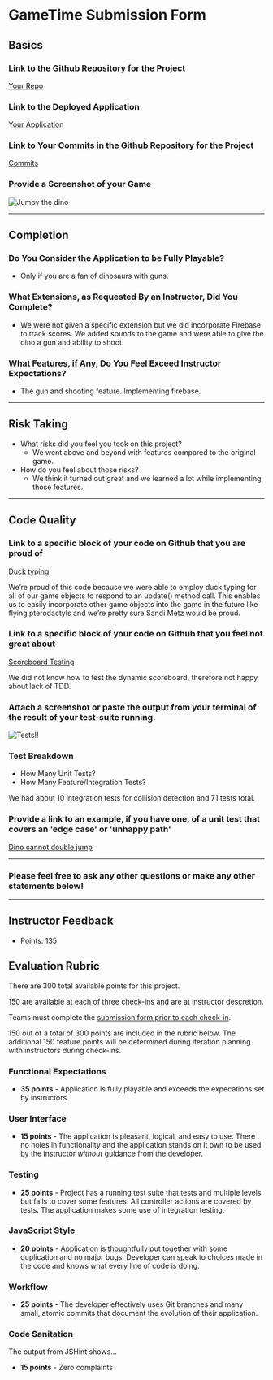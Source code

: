 # GameTime Submission Form

## Basics

### Link to the Github Repository for the Project
[Your Repo](https://github.com/danjwinter/game-time-t-rex)

### Link to the Deployed Application
[Your Application](http://danjwinter.github.io/game-time-t-rex/)

### Link to Your Commits in the Github Repository for the Project
[Commits](https://github.com/danjwinter/game-time-t-rex/commits/master)

### Provide a Screenshot of your Game
![Jumpy the dino](http://g.recordit.co/XIrK0crUQI.gif)

---

## Completion

### Do You Consider the Application to be Fully Playable?

 - Only if you are a fan of dinosaurs with guns.

### What Extensions, as Requested By an Instructor, Did You Complete?

- We were not given a specific extension but we did incorporate Firebase to track scores. We added sounds to the game and were able to give the dino a gun and ability to shoot.

### What Features, if Any, Do You Feel Exceed Instructor Expectations?

- The gun and shooting feature. Implementing firebase.

----

## Risk Taking

- What risks did you feel you took on this project?
  - We went above and beyond with features compared to the original game.
- How do you feel about those risks?
  - We think it turned out great and we learned a lot while implementing those features.

----

## Code Quality

### Link to a specific block of your code on Github that you are proud of

[Duck typing](https://github.com/danjwinter/game-time-t-rex/blob/master/lib/session.js#L73-L86)

We’re proud of this code because we were able to employ duck typing for all of our game objects to respond to an update() method call. This enables us to easily incorporate other game objects into the game in the future like flying pterodactyls and we’re pretty sure Sandi Metz would be proud.

### Link to a specific block of your code on Github that you feel not great about

[Scoreboard Testing](https://github.com/danjwinter/game-time-t-rex/blob/master/lib/scoreboard.js)

We did not know how to test the dynamic scoreboard, therefore not happy about lack of TDD.

### Attach a screenshot or paste the output from your terminal of the result of your test-suite running.

![Tests!!](http://g.recordit.co/qgB6M4Oux3.gif)

### Test Breakdown
- How Many Unit Tests?
- How Many Feature/Integration Tests?

We had about 10 integration tests for collision detection and 71 tests total.

### Provide a link to an example, if you have one, of a unit test that covers an 'edge case' or 'unhappy path'

[Dino cannot double jump](https://github.com/danjwinter/game-time-t-rex/blob/master/test/dino-test.js#L112-L117)


-----

### Please feel free to ask any other questions or make any other statements below!

-----

## Instructor Feedback

- Points: 135

## Evaluation Rubric

There are 300 total available points for this project.

150 are available at each of three check-ins and are at instructor descretion.

Teams must complete the [submission form prior to each check-in](https://github.com/turingschool/ruby-submissions/tree/master/1510/module_4_assignments/gametime/template).

150 out of a total of 300 points are included in the rubric below. The additional 150 feature points will be determined during iteration planning with instructors during check-ins.

### Functional Expectations

* **35 points** - Application is fully playable and exceeds the expecations set by instructors

### User Interface

* **15 points** - The application is pleasant, logical, and easy to use. There no holes in functionality and the application stands on it own to be used by the instructor _without_ guidance from the developer.

### Testing

* **25 points** - Project has a running test suite that tests and multiple levels but fails to cover some features. All controller actions are covered by tests. The application makes some use of integration testing.

### JavaScript Style

* **20 points** - Application is thoughtfully put together with some duplication and no major bugs. Developer can speak to choices made in the code and knows what every line of code is doing.

### Workflow

* **25 points** - The developer effectively uses Git branches and many small, atomic commits that document the evolution of their application.

### Code Sanitation

The output from JSHint shows…

* **15 points** - Zero complaints
